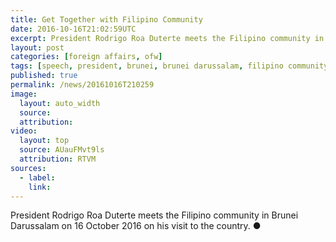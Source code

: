 ```yaml
---
title: Get Together with Filipino Community
date: 2016-10-16T21:02:59UTC
excerpt: President Rodrigo Roa Duterte meets the Filipino community in Brunei Darussalam on 16 October 2016 on his visit to the country.
layout: post
categories: [foreign affairs, ofw]
tags: [speech, president, brunei, brunei darussalam, filipino community]
published: true
permalink: /news/20161016T210259
image:
  layout: auto_width
  source: 
  attribution: 
video:
  layout: top
  source: AUauFMvt9ls
  attribution: RTVM
sources:
  - label:
    link:
---
```


President Rodrigo Roa Duterte meets the Filipino community in Brunei Darussalam on 16 October 2016 on his visit to the country.
&#x25cf;
